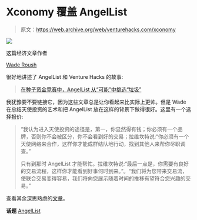 # Xconomy 覆盖 AngelList

> 原文：<https://web.archive.org/web/venturehacks.com/xconomy>

![](img/80069b11d632223d3515658382c90833.png)

这篇经济文章作者

[Wade Roush](https://web.archive.org/web/20220928222544/http://twitter.com/wroush)

很好地讲述了 AngelList 和 Venture Hacks 的故事:

> [在种子资金竞赛中，AngelList 从“可能”中挑选“垃圾”](https://web.archive.org/web/20220928222544/http://www.xconomy.com/san-francisco/2010/08/20/in-seed-funding-race-angellist-sorts-the-junk-from-the-maybes/?single_page=true)

我犹豫要不要链接它，因为这些文章总是让你看起来比实际上更帅。但是 Wade 在总结天使投资的艺术和把 AngelList 放在这样的背景下做得很好。这里有一个选择报价:

> “我认为进入天使投资的途径是，第一，你显然得有钱；你必须有一个品牌，否则你不会被区分，你不会看到好的交易；拉维坎特说:“你必须有一个天使网络来合作，这样你才能成群结队地行动，找到其他人来帮你尽职调查。”
> 
> 只有到那时 AngelList 才能帮忙。拉维坎特说:“最后一点是，你需要有良好的交易流程，这样你才能看到好事何时到来。”。“我们将为您带来交易流，使联合交易变得容易，我们将向您展示随着时间的推移有望符合您兴趣的交易。”

查看其余深思熟虑的[文章](https://web.archive.org/web/20220928222544/http://www.xconomy.com/san-francisco/2010/08/20/in-seed-funding-race-angellist-sorts-the-junk-from-the-maybes/?single_page=true)。

**话题** [AngelList](https://web.archive.org/web/20220928222544/https://venturehacks.com/topics/angellist)